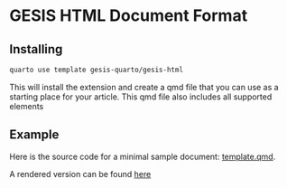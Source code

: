 # GESIS HTML Document Format

## Installing

```bash
quarto use template gesis-quarto/gesis-html
```

This will install the extension and create a qmd file that you can use as a
starting place for your article. This qmd file also includes all supported elements


## Example

Here is the source code for a minimal sample document:
[template.qmd](template.qmd).

A rendered version can be found [here](https://gesis-quarto.github.io/gesis-html/)
